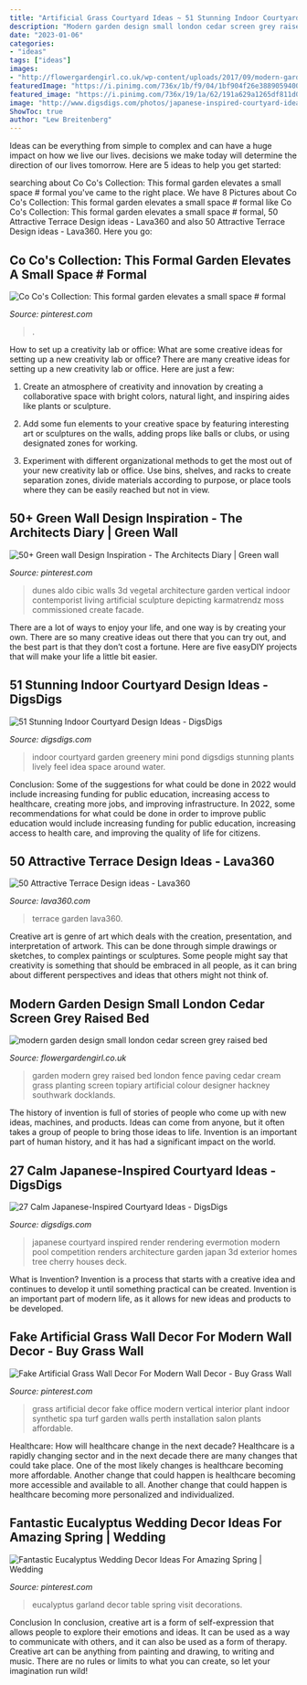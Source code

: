 ```yaml
---
title: "Artificial Grass Courtyard Ideas ~ 51 Stunning Indoor Courtyard Design Ideas"
description: "Modern garden design small london cedar screen grey raised bed"
date: "2023-01-06"
categories:
- "ideas"
tags: ["ideas"]
images:
- "http://flowergardengirl.co.uk/wp-content/uploads/2017/09/modern-garden-design-small-london-cedar-screen-grey-raised-bed-artificial-grass-cream-paving-primrose-hill-belsize-park.jpg"
featuredImage: "https://i.pinimg.com/736x/1b/f9/04/1bf904f26e3889059400b7fefea0d5c8--faux-grass-design-lab.jpg"
featured_image: "https://i.pinimg.com/736x/19/1a/62/191a629a1265df811d0be78b7464b86c.jpg"
image: "http://www.digsdigs.com/photos/japanese-inspired-courtyard-ideas-27.jpg"
ShowToc: true
author: "Lew Breitenberg"
---
```



Ideas can be everything from simple to complex and can have a huge impact on how we live our lives. decisions we make today will determine the direction of our lives tomorrow. Here are 5 ideas to help you get started:

	

		
searching about Co Co&#039;s Collection: This formal garden elevates a small space # formal you've came to the right place. We have 8 Pictures about Co Co&#039;s Collection: This formal garden elevates a small space # formal like Co Co&#039;s Collection: This formal garden elevates a small space # formal, 50 Attractive Terrace Design ideas - Lava360 and also 50 Attractive Terrace Design ideas - Lava360. Here you go:
		
    
## Co Co&#039;s Collection: This Formal Garden Elevates A Small Space # Formal

<img loading=lazy src="https://i.pinimg.com/736x/b9/d2/07/b9d2071033ba95b06a79143b58b8e04a--backyard-garden-ideas-garden-paths.jpg" onerror="this.onerror=null;this.src='https://tse1.mm.bing.net/th?id=OIP.5HFJpyIxfqfHMEc83NGfmwAAAA&amp;pid=15.1';" alt="Co Co&#039;s Collection: This formal garden elevates a small space # formal">

_Source: pinterest.com_

>. 

	

How to set up a creativity lab or office: What are some creative ideas for setting up a new creativity lab or office?
There are many creative ideas for setting up a new creativity lab or office. Here are just a few: 
1. Create an atmosphere of creativity and innovation by creating a collaborative space with bright colors, natural light, and inspiring aides like plants or sculpture.

2. Add some fun elements to your creative space by featuring interesting art or sculptures on the walls, adding props like balls or clubs, or using designated zones for working.

3. Experiment with different organizational methods to get the most out of your new creativity lab or office. Use bins, shelves, and racks to create separation zones, divide materials according to purpose, or place tools where they can be easily reached but not in view.

    
## 50+ Green Wall Design Inspiration - The Architects Diary | Green Wall

<img loading=lazy src="https://i.pinimg.com/736x/19/1a/62/191a629a1265df811d0be78b7464b86c.jpg" onerror="this.onerror=null;this.src='https://tse1.mm.bing.net/th?id=OIP.Lepk8-C8K3Mvs1szt5tyuAHaLH&amp;pid=15.1';" alt="50+ Green wall Design Inspiration - The Architects Diary | Green wall">

_Source: pinterest.com_

>dunes aldo cibic walls 3d vegetal architecture garden vertical indoor contemporist living artificial sculpture depicting karmatrendz moss commissioned create facade. 

	

There are a lot of ways to enjoy your life, and one way is by creating your own. There are so many creative ideas out there that you can try out, and the best part is that they don’t cost a fortune. Here are five easyDIY projects that will make your life a little bit easier.

    
## 51 Stunning Indoor Courtyard Design Ideas - DigsDigs

<img loading=lazy src="https://www.digsdigs.com/photos/stunning-indoor-courtyard-design-ideas-4.jpg" onerror="this.onerror=null;this.src='https://tse4.mm.bing.net/th?id=OIP.5lDvTXgwPxlstTRsu157xAHaLg&amp;pid=15.1';" alt="51 Stunning Indoor Courtyard Design Ideas - DigsDigs">

_Source: digsdigs.com_

>indoor courtyard garden greenery mini pond digsdigs stunning plants lively feel idea space around water. 

	

Conclusion: Some of the suggestions for what could be done in 2022 would include increasing funding for public education, increasing access to healthcare, creating more jobs, and improving infrastructure.
In 2022, some recommendations for what could be done in order to improve public education would include increasing funding for public education, increasing access to health care, and improving the quality of life for citizens.

    
## 50 Attractive Terrace Design Ideas - Lava360

<img loading=lazy src="http://lava360.com/wp-content/uploads/2016/01/terrace-decorating-ideas-10.jpg" onerror="this.onerror=null;this.src='https://tse3.mm.bing.net/th?id=OIP.3gaC5corH8wayKH4tytnBQHaLH&amp;pid=15.1';" alt="50 Attractive Terrace Design ideas - Lava360">

_Source: lava360.com_

>terrace garden lava360. 

	

Creative art is genre of art which deals with the creation, presentation, and interpretation of artwork. This can be done through simple drawings or sketches, to complex paintings or sculptures. Some people might say that creativity is something that should be embraced in all people, as it can bring about different perspectives and ideas that others might not think of.

    
## Modern Garden Design Small London Cedar Screen Grey Raised Bed

<img loading=lazy src="http://flowergardengirl.co.uk/wp-content/uploads/2017/09/modern-garden-design-small-london-cedar-screen-grey-raised-bed-artificial-grass-cream-paving-primrose-hill-belsize-park.jpg" onerror="this.onerror=null;this.src='https://tse2.mm.bing.net/th?id=OIP.NNeSPwfkaPqxAlU2Uj61NQHaJ4&amp;pid=15.1';" alt="modern garden design small london cedar screen grey raised bed">

_Source: flowergardengirl.co.uk_

>garden modern grey raised bed london fence paving cedar cream grass planting screen topiary artificial colour designer hackney southwark docklands. 

	

The history of invention is full of stories of people who come up with new ideas, machines, and products. Ideas can come from anyone, but it often takes a group of people to bring those ideas to life. Invention is an important part of human history, and it has had a significant impact on the world.

    
## 27 Calm Japanese-Inspired Courtyard Ideas - DigsDigs

<img loading=lazy src="http://www.digsdigs.com/photos/japanese-inspired-courtyard-ideas-27.jpg" onerror="this.onerror=null;this.src='https://tse4.mm.bing.net/th?id=OIP.1VnCYmhI0qWSqUo4WHUikwHaHa&amp;pid=15.1';" alt="27 Calm Japanese-Inspired Courtyard Ideas - DigsDigs">

_Source: digsdigs.com_

>japanese courtyard inspired render rendering evermotion modern pool competition renders architecture garden japan 3d exterior homes tree cherry houses deck. 

	

What is Invention?
Invention is a process that starts with a creative idea and continues to develop it until something practical can be created. Invention is an important part of modern life, as it allows for new ideas and products to be developed.

    
## Fake Artificial Grass Wall Decor For Modern Wall Decor - Buy Grass Wall

<img loading=lazy src="https://i.pinimg.com/736x/1b/f9/04/1bf904f26e3889059400b7fefea0d5c8--faux-grass-design-lab.jpg" onerror="this.onerror=null;this.src='https://tse3.mm.bing.net/th?id=OIP.jpztIAPTAUrsv1l7eiZSxwHaGu&amp;pid=15.1';" alt="Fake Artificial Grass Wall Decor For Modern Wall Decor - Buy Grass Wall">

_Source: pinterest.com_

>grass artificial decor fake office modern vertical interior plant indoor synthetic spa turf garden walls perth installation salon plants affordable. 

	

Healthcare: How will healthcare change in the next decade?
Healthcare is a rapidly changing sector and in the next decade there are many changes that could take place. One of the most likely changes is healthcare becoming more affordable. Another change that could happen is healthcare becoming more accessible and available to all. Another change that could happen is healthcare becoming more personalized and individualized.

    
## Fantastic Eucalyptus Wedding Decor Ideas For Amazing Spring | Wedding

<img loading=lazy src="https://i.pinimg.com/originals/7c/db/b4/7cdbb45bd28cf74b288636ad1ffa4c9b.jpg" onerror="this.onerror=null;this.src='https://tse4.mm.bing.net/th?id=OIP.2jN6nimGjt4PdzbnLiHUPgHaJ4&amp;pid=15.1';" alt="Fantastic Eucalyptus Wedding Decor Ideas For Amazing Spring | Wedding">

_Source: pinterest.com_

>eucalyptus garland decor table spring visit decorations. 

	

Conclusion
In conclusion, creative art is a form of self-expression that allows people to explore their emotions and ideas. It can be used as a way to communicate with others, and it can also be used as a form of therapy. Creative art can be anything from painting and drawing, to writing and music. There are no rules or limits to what you can create, so let your imagination run wild!

